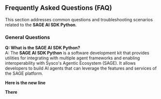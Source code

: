 
## Frequently Asked Questions (FAQ)

This section addresses common questions and troubleshooting scenarios related to the **SAGE AI SDK Python**.

### General Questions

**Q: What is the SAGE AI SDK Python?**  
A: The **SAGE AI SDK Python** is a software development kit that provides utilities for integrating with multiple agent frameworks and enabling interoperability with Sysco's Agentic Ecosystem (SAGE). It allows developers to build AI agents that can leverage the features and services of the SAGE platform.


**Here is the new line** 

**There**

